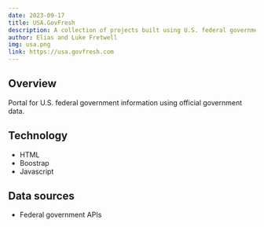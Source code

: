 ```yaml
---
date: 2023-09-17
title: USA.GovFresh
description: A collection of projects built using U.S. federal government data.
author: Elias and Luke Fretwell
img: usa.png
link: https://usa.govfresh.com
---
```


## Overview

Portal for U.S. federal government information using official government data.

## Technology

* HTML
* Boostrap
* Javascript

## Data sources

* Federal government APIs